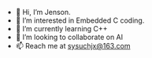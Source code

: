 - 👋 Hi, I’m Jenson.
- 👀 I’m interested in Embedded C coding.
- 🌱 I’m currently learning C++
- 💞️ I’m looking to collaborate on AI
- 📫 Reach me at sysuchjx@163.com

<!---
jenson-sysu/jenson-sysu is a ✨ special ✨ repository because its `README.md` (this file) appears on your GitHub profile.
You can click the Preview link to take a look at your changes.
--->
